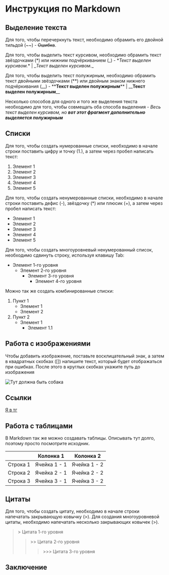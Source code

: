 # Инструкция по Markdown

## Выделение текста

Для того, чтобы перечеркнуть текст, необходимо обрамить его двойной тильдой (\~\~) - ~~Ошибка~~.

Для того, чтобы выделить текст курсивом, необходимо обрамить текст звёздочками (*) или нижним подчёркиванием (_) - \**Текст выделен курсивом.*\* | \__Текст выделен курсивом._\_

Для того, чтобы выделить текст полужирным, необходимо обрамить текст двойными звёздочками (**) или двойным знаком нижнего подчёркивания (__) - \*\***Текст выделен полужирным**\*\* | \_\___Текст выделен полужирным__\_\_

Несколько способов для одного и того же выделения текста необходимо для того, чтобы совмещать оба способа выделения - *Весь текст выделен курсивом, но __вот этот фрагмент дополнительно выделяется полужирным__*

## Списки

Для того, чтобы создать нумерованные списки, необходимо в начале строки поставить цифру и точку (1.), а затем через пробел написать текст:

1. Элемент 1
2. Элемент 2
1. Элемент 3
9. Элемент 4
15. Элемент 5

Для того, чтобы создать ненумерованные списки, необходимо в начале строки поставить дефис (-), звёздочку (*) или плюсик (+), а затем через пробел написать текст:

+ Элемент 1
+ Элемент 2
+ Элемент 3
+ Элемент 4
+ Элемент 5

Для того, чтобы создать многоуровневый ненумерованный список, необходимо сдвинуть строку, используя клавишу Tab:

- Элемент 1-го уровня
    - Элемент 2-го уровня
        - Элемент 3-го уровня
            - Элемент 4-го уровня

Можно так же создать комбинированные списки:

1. Пункт 1
    - Элемент 1
    - Элемент 2
2. Пункт 2
    - Элемент 1
        - Элемент 1.1

## Работа с изображениями

Чтобы добавить изображение, поставьте восклицательный знак, а затем в квадратных скобках ([]) напишите текст, который будет отображаться при ошибках. После этого в круглых скобках укажите путь до изображения

![Тут должна быть собака](/markdown/dog.jpg)

## Ссылки

[Я в тг](https://t.me/DanoABCD 'Дано АБЦД')

## Работа с таблицами

В Markdown так же можно создавать таблицы. Описывать тут долго, поэтому просто посмотрите исходник.

|             | Колонка 1      |  Колонка 2  |
|-------------|----------------|-------------|
| Строка 1    | Ячейка 1 - 1   | Ячейка 1 - 2|
| Строка 2    | Ячейка 2 - 1   | Ячейка 2 - 2|
| Строка 3    | Ячейка 3 - 1   | Ячейка 3 - 2|

## Цитаты

Для того, чтобы создать цитату, необходимо в начале строки напечатать закрывающую ковычку (>). Для создания многоуровневой цитаты, необходимо напечатать несколько закрывающих ковычек (>).

>\> Цитата 1-го уровня
>>\>\> Цитата 2-го уровня
>>>\>\>\> Цитата 3-го уровня

## Заключение